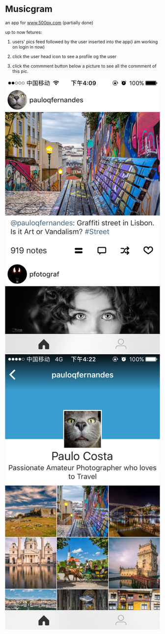 # Musicgram

an app for www.500px.com (partially done)

up to now fetures:

1. users' pics feed followed by the user inserted into the app(i am working on login in now)

2. click the user head icon to see a profile og the user

3. click the commment button below a picture to see all the commment of this pic. 


![image](https://github.com/MichealBad/MySampleCode/blob/master/shots/4.PNG?raw=true)
![image](https://github.com/MichealBad/MySampleCode/blob/master/shots/5.PNG?raw=true)

